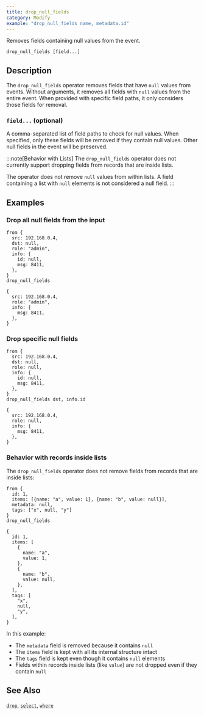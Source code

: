 ```yaml
---
title: drop_null_fields
category: Modify
example: "drop_null_fields name, metadata.id"
---
```


Removes fields containing null values from the event.

```tql
drop_null_fields [field...]
```

## Description

The `drop_null_fields` operator removes fields that have `null` values from events.
Without arguments, it removes all fields with `null` values from the entire
event. When provided with specific field paths, it only considers those fields
for removal.

### `field...` (optional)

A comma-separated list of field paths to check for null values. When specified,
only these fields will be removed if they contain null values. Other null fields
in the event will be preserved.

:::note[Behavior with Lists]
The `drop_null_fields` operator does not currently support dropping fields from
records that are inside lists.

The operator does not remove `null` values from within lists. A field
containing a list with `null` elements is not considered a null field.
:::

## Examples

### Drop all null fields from the input

```tql
from {
  src: 192.168.0.4,
  dst: null,
  role: "admin",
  info: {
    id: null,
    msg: 8411,
  },
}
drop_null_fields
```

```tql
{
  src: 192.168.0.4,
  role: "admin",
  info: {
    msg: 8411,
  },
}
```

### Drop specific null fields

```tql
from {
  src: 192.168.0.4,
  dst: null,
  role: null,
  info: {
    id: null,
    msg: 8411,
  },
}
drop_null_fields dst, info.id
```

```tql
{
  src: 192.168.0.4,
  role: null,
  info: {
    msg: 8411,
  },
}
```

### Behavior with records inside lists

The `drop_null_fields` operator does not remove fields from records that are
inside lists:

```tql
from {
  id: 1,
  items: [{name: "a", value: 1}, {name: "b", value: null}],
  metadata: null,
  tags: ["x", null, "y"]
}
drop_null_fields
```

```tql
{
  id: 1,
  items: [
    {
      name: "a",
      value: 1,
    },
    {
      name: "b",
      value: null,
    },
  ],
  tags: [
    "x",
    null,
    "y",
  ],
}
```

In this example:

- The `metadata` field is removed because it contains `null`
- The `items` field is kept with all its internal structure intact
- The `tags` field is kept even though it contains `null` elements
- Fields within records inside lists (like `value`) are not dropped even if they contain `null`

## See Also

[`drop`](/reference/operators/drop),
[`select`](/reference/operators/select),
[`where`](/reference/operators/where)
